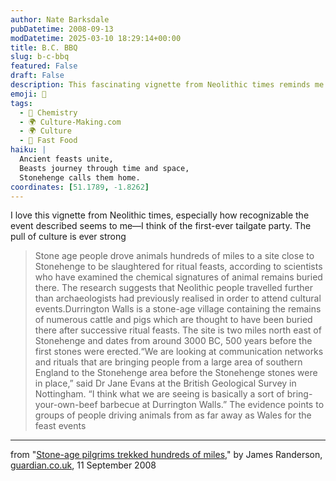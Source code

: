 ```yaml
---
author: Nate Barksdale
pubDatetime: 2008-09-13
modDatetime: 2025-03-10 18:29:14+00:00
title: B.C. BBQ
slug: b-c-bbq
featured: False
draft: False
description: This fascinating vignette from Neolithic times reminds me of the origins of cultural gatherings, akin to the first-ever tailgate party—a communal celebration with food and ritual.
emoji: 🍖
tags:
  - 🧪 Chemistry
  - 🌍 Culture-Making.com
  - 🌍 Culture
  - 🍔 Fast Food
haiku: |
  Ancient feasts unite,  
  Beasts journey through time and space,  
  Stonehenge calls them home.
coordinates: [51.1789, -1.8262]
---
```


I love this vignette from Neolithic times, especially how recognizable the event described seems to me—I think of the first-ever tailgate party. The pull of culture is ever strong

> Stone age people drove animals hundreds of miles to a site close to Stonehenge to be slaughtered for ritual feasts, according to scientists who have examined the chemical signatures of animal remains buried there. The research suggests that Neolithic people travelled further than archaeologists had previously realised in order to attend cultural events.Durrington Walls is a stone-age village containing the remains of numerous cattle and pigs which are thought to have been buried there after successive ritual feasts. The site is two miles north east of Stonehenge and dates from around 3000 BC, 500 years before the first stones were erected.“We are looking at communication networks and rituals that are bringing people from a large area of southern England to the Stonehenge area before the Stonehenge stones were in place,” said Dr Jane Evans at the British Geological Survey in Nottingham. “I think what we are seeing is basically a sort of bring-your-own-beef barbecue at Durrington Walls.” The evidence points to groups of people driving animals from as far away as Wales for the feast events

---

from "[Stone-age pilgrims trekked hundreds of miles](http://www.guardian.co.uk/science/2008/sep/11/stonehenge.neolithic?gusrc=rss&feed=networkfront)," by James Randerson, [guardian.co.uk](http://www.guardian.co.uk/science/2008/sep/11/stonehenge.neolithic?gusrc=rss&feed=networkfront), 11 September 2008
